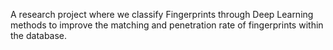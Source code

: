 A research project where we classify Fingerprints through Deep Learning methods to improve the matching and penetration rate of fingerprints within the database.
